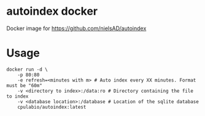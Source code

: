 # autoindex docker
Docker image for https://github.com/nielsAD/autoindex
# Usage

```
docker run -d \
    -p 80:80 
    -e refresh=<minutes with m> # Auto index every XX minutes. Format must be "60m"
    -v <directory to index>:/data:ro # Directory containing the file to index
    -v <database location>:/database # Location of the sqlite database
    cpulabio/autoindex:latest
```